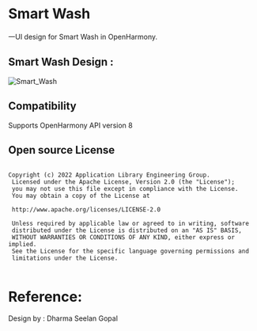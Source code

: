 # Smart Wash

一UI design for Smart Wash in OpenHarmony.


## Smart Wash Design :
![Smart_Wash](https://user-images.githubusercontent.com/75170078/176455973-5eda7620-7a51-4c43-9994-6a43af91886f.PNG)


## Compatibility
Supports OpenHarmony API version 8


## Open source License

```

Copyright (c) 2022 Application Library Engineering Group.
 Licensed under the Apache License, Version 2.0 (the "License");
 you may not use this file except in compliance with the License.
 You may obtain a copy of the License at

 http://www.apache.org/licenses/LICENSE-2.0

 Unless required by applicable law or agreed to in writing, software
 distributed under the License is distributed on an "AS IS" BASIS,
 WITHOUT WARRANTIES OR CONDITIONS OF ANY KIND, either express or implied.
 See the License for the specific language governing permissions and
 limitations under the License.


```

# Reference:

Design by : Dharma Seelan Gopal

